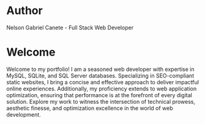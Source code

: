 # Author
Nelson Gabriel Canete - Full Stack Web Developer

# Welcome
Welcome to my portfolio! I am a seasoned web developer with expertise in MySQL, SQLite, and SQL Server databases. Specializing in SEO-compliant static websites, I bring a concise and effective approach to deliver impactful online experiences. Additionally, my proficiency extends to web application optimization, ensuring that performance is at the forefront of every digital solution. Explore my work to witness the intersection of technical prowess, aesthetic finesse, and optimization excellence in the world of web development.
